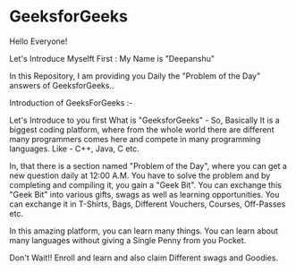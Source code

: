 # GeeksforGeeks

Hello Everyone!

Let's Introduce Myselft First :
My Name is "Deepanshu"

In this Repository, I am providing you Daily the "Problem of the Day" answers of GeeksforGeeks..

Introduction of GeeksForGeeks :- 


Let's Introduce to you first What is "GeeksforGeeks" - So, Basically It is a biggest coding platform, where from the whole world there are different many programmers comes here and compete in many programming languages. Like - C++, Java, C etc.

In, that there is a section named "Problem of the Day", where you can get a new question daily at 12:00 A.M. You have to solve the problem and by completing and compiling it, you gain a "Geek Bit". You can exchange this "Geek Bit" into various gifts, swags as well as learning opportunities. You can exchange it in T-Shirts, Bags, Different Vouchers, Courses, Off-Passes etc.

In this amazing platform, you can learn many things. You can learn about many languages without giving a Single Penny from you Pocket. 

Don't Wait!! Enroll and learn and also claim Different swags and Goodies.


